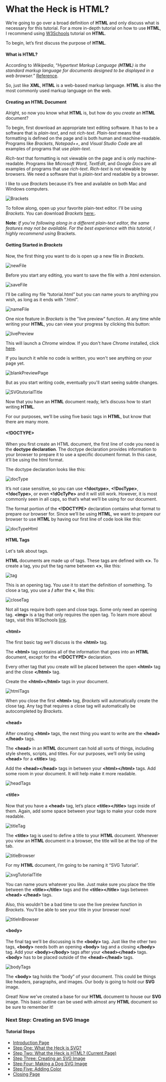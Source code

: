 # What the Heck is HTML?

We’re going to go over a broad definition of **HTML** and only discuss what is necessary for this tutorial. For a more in-depth tutorial on how to use **HTML**, I recommend using [W3Schools](https://www.w3schools.com/html/default.asp) tutorial on **HTML**.

To begin, let’s first discuss the purpose of **HTML**.

#### What is HTML?

According to *Wikipedia*, “_Hypertext Markup Language (**HTML**) is the standard markup language for documents designed to be displayed in a web browser._” [Reference](https://en.wikipedia.org/wiki/HTML).

So, just like **XML**, **HTML** is a web-based markup language. **HTML** is also the most commonly used markup language on the web.

#### Creating an HTML Document

Alright, so now you know what **HTML** is, but how do you *create* an **HTML** document?

To begin, first download an appropriate text editing software. It has to be a software that is _plain-text_, and not _rich-text_. _Plain-text_ means that formatting is defined on the page and is both human and machine-readable. Programs like *Brackets*, *Notepad++*, and *Visual Studio Code* are all examples of programs that use *plain-text*. 

_Rich-text_ that formatting is not viewable on the page and is only machine-readable. Programs like *Microsoft Word*, *TextEdit*, and *Google Docs* are all examples of programs that use *rich-text*. *Rich-text* is not viewable by browsers.  We need a software that is _plain-text_ and readable by a browser.

I like to use *Brackets* because it’s free and available on both Mac and Windows computers.

![Brackets](https://raw.githubusercontent.com/obbrbt/1600finalProject/main/images/1.PNG)

To follow along, open up your favorite plain-text editor. I'll be using *Brackets*. You can download *Brackets* [here:](http://brackets.io/). 

**Note**: *If you're following along in a different plain-text editor, the same features may not be available. For the best experience with this tutorial, I highly recommend using* Brackets.

#### Getting Started in *Brackets*

Now, the first thing you want to do is open up a new file in *Brackets*. 

![newFile](https://raw.githubusercontent.com/obbrbt/1600finalProject/main/images/2.PNG)

Before you start any editing, you want to save the file with a .html extension. 

![saveFile](https://raw.githubusercontent.com/obbrbt/1600finalProject/main/images/3.PNG)

I’ll be calling my file “tutorial.html” but you can name yours to anything you wish, as long as it ends with “.html”.

![nameFile](https://raw.githubusercontent.com/obbrbt/1600finalProject/main/images/4.PNG)

One nice feature in *Brackets* is the "live preview" function. At any time while writing your **HTML**, you can view your progress by clicking this button:

![livePreview](https://raw.githubusercontent.com/obbrbt/1600finalProject/main/images/5.PNG)

This will launch a *Chrome* window. If you don't have *Chrome* installed, click [here](https://www.google.com/chrome/). 

If you launch it while no code is written, you won't see anything on your page yet. 

![blankPreviewPage](https://raw.githubusercontent.com/obbrbt/1600finalProject/main/images/26.PNG)

But as you start writing code, eventually you'll start seeing subtle changes. 

![SVGtutorialTitle](https://raw.githubusercontent.com/obbrbt/1600finalProject/main/images/15.PNG)

Now that you have an **HTML** document ready, let’s discuss how to start writing **HTML**.

For our purposes, we’ll be using five basic tags in **HTML**, but know that there are many more.

#### <!DOCTYPE>

When you first create an HTML document, the first line of code you need is the **doctype declaration**. The doctype declaration provides information to your browser to prepare it to use a specific document format. In this case, it’ll be using the html format.

The doctype declaration looks like this: 

![docType](https://raw.githubusercontent.com/obbrbt/1600finalProject/main/images/6.PNG)

It’s not case sensitive, so you can use **<!doctype>**, **<!DocType>**, **<!docType>**, or even **<!dOcTyPe>** and it will still work. However, it is most commonly seen in all caps, so that’s what we’ll be using for our document.

The format portion of the **<!DOCTYPE>** declaration contains what format to prepare our browser for. Since we’ll be using **HTML**, we want to prepare our browser to use **HTML** by having our first line of code look like this: 

![docTypeHtml](https://raw.githubusercontent.com/obbrbt/1600finalProject/main/images/7.PNG)

#### HTML Tags

Let's talk about tags. 

**HTML** documents are made up of tags. These tags are defined with **<>**. To create a tag, you put the tag name between **<>**, like this:

![tag](https://raw.githubusercontent.com/obbrbt/1600finalProject/main/images/8.PNG)

This is an opening tag. You use it to start the definition of something. To close a tag, you use a **/** after the **<**, like this:

![closeTag](https://raw.githubusercontent.com/obbrbt/1600finalProject/main/images/9.PNG)

Not all tags require both open and close tags. Some only need an opening tag. **&lt;img>** is a tag that only requires the open tag. To learn more about tags, visit this W3schools [link](https://www.w3schools.com/tags).

#### &lt;html>

The first basic tag we'll discuss is the **&lt;html>** tag.

The **&lt;html>** tag contains all of the information that goes into an **HTML** document, except for the **<!DOCTYPE>** declaration.

Every other tag that you create will be placed between the open **&lt;html>** tag and the close **&lt;/html>** tag.

Create the **&lt;html>&lt;/html>** tags in your document.

![htmlTags](https://raw.githubusercontent.com/obbrbt/1600finalProject/main/images/10.PNG)

When you close the first **&lt;html>** tag, *Brackets* will automatically create the close tag. Any tag that requires a close tag will automatically be autocompleted by *Brackets*.

#### &lt;head>

After creating **&lt;html>** tags, the next thing you want to write are the **&lt;head>&lt;/head>** tags. 

The **&lt;head>** in an **HTML** document can hold all sorts of things, including style sheets, scripts, and titles. For our purposes, we’ll only be using **&lt;head>** for a **&lt;title>** tag.

Add the **&lt;head>&lt;/head>** tags in between your **&lt;html>&lt;/html>** tags. Add some room in your document. It will help make it more readable.

![headTags](https://raw.githubusercontent.com/obbrbt/1600finalProject/main/images/11.PNG)

#### &lt;title>

Now that you have a **&lt;head>** tag, let’s place **&lt;title>&lt;/title>** tags inside of them. Again, add some space between your tags to make your code more readable.

![titleTag](https://raw.githubusercontent.com/obbrbt/1600finalProject/main/images/12.PNG)

The **&lt;title>** tag is used to define a title to your **HTML** document. Whenever you view an **HTML** document in a browser, the title will be at the top of the tab.

![titleBrowser](https://raw.githubusercontent.com/obbrbt/1600finalProject/main/images/13.PNG)

For my **HTML** document, I’m going to be naming it “SVG Tutorial”. 

![svgTutorialTitle](https://raw.githubusercontent.com/obbrbt/1600finalProject/main/images/14.PNG)

You can name yours whatever you like. Just make sure you place the title between the **&lt;title>&lt;/title>** tags and the **&lt;title>&lt;/title>** tags between **&lt;head> &lt;/head>** tags.

Also, this wouldn't be a bad time to use the live preview function in *Brackets*. You'll be able to see your title in your browser now!

![titleInBrowser](https://raw.githubusercontent.com/obbrbt/1600finalProject/main/images/15.PNG)

#### &lt;body>

The final tag we’ll be discussing is the **&lt;body>** tag. Just like the other two tags, **&lt;body>** needs both an opening **&lt;body>** tag and a closing **&lt;/body>** tag. Add your **&lt;body>&lt;/body>** tags after your **&lt;head>&lt;/head>** tags. **&lt;body>** has to be placed outside of the **&lt;head>&lt;/head>** tags.

![bodyTags](https://raw.githubusercontent.com/obbrbt/1600finalProject/main/images/16.PNG)

The **&lt;body>** tag holds the “body” of your document. This could be things like headers, paragraphs, and images. Our body is going to hold our **SVG** image.

Great! Now we've created a base for our **HTML** document to house our **SVG** image. This basic outline can be used with almost any **HTML** document so be sure to remember it!

### Next Step: Creating an SVG Image

#### Tutorial Steps

* [Introduction Page](README.md)
* [Step One: What the Heck is SVG?](stepOne.md)
* [Step Two: What the Heck is HTML? (Current Page)](stepTwo.md)
* [Step Three: Creating an SVG Image](stepThree.md)
* [Step Four: Making a Dog SVG Image](stepFour.md)
* [Step Five: Adding Color](stepFive.md)
* [Closing Page](closing.md)



